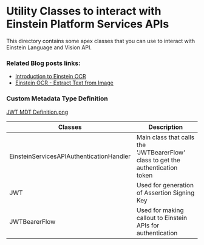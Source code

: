 # Utility Classes to interact with Einstein Platform Services APIs
This directory contains some apex classes that you can use to interact with Einstein Language and Vision API.

### Related Blog posts links:
- [Introduction to Einstein OCR](https://forcepanda.wordpress.com/2020/05/30/say-hi-to-the-new-einstein-ocr-summer20/)
- [Einstein OCR - Extract Text from Image](https://forcepanda.wordpress.com/2020/06/02/extract-text-from-image-einstein-ocr/)

### Custom Metadata Type Definition
[JWT MDT Definition.png](https://github.com/forcePanda/EinsteinPlatformServices-Repo/blob/master/Apex%20Classes/JWT%20MDT%20Definition.png)


|Classes| Description
|-|-|
| EinsteinServicesAPIAuthenticationHandler | Main class that calls the 'JWTBearerFlow' class to get the authentication token | 
| JWT | Used for generation of Assertion Signing Key |
| JWTBearerFlow | Used for making callout to Einstein APIs for authentication |

